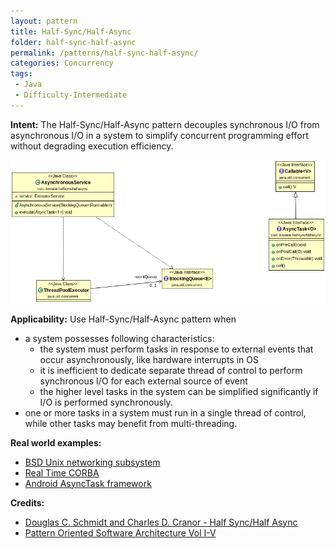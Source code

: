 ```yaml
---
layout: pattern
title: Half-Sync/Half-Async
folder: half-sync-half-async
permalink: /patterns/half-sync-half-async/
categories: Concurrency
tags:
 - Java
 - Difficulty-Intermediate
---
```


**Intent:** The Half-Sync/Half-Async pattern decouples synchronous I/O from
asynchronous I/O in a system to simplify concurrent programming effort without
degrading execution efficiency.

![Half-Sync/Half-Async class diagram](./etc/half-sync-half-async.png)

**Applicability:** Use Half-Sync/Half-Async pattern when

* a system possesses following characteristics:
  * the system must perform tasks in response to external events that occur asynchronously, like hardware interrupts in OS
  * it is inefficient to dedicate separate thread of control to perform synchronous I/O for each external source of event
  * the higher level tasks in the system can be simplified significantly if I/O is performed synchronously.
* one or more tasks in a system must run in a single thread of control, while other tasks may benefit from multi-threading.

**Real world examples:**

* [BSD Unix networking subsystem](http://www.cs.wustl.edu/~schmidt/PDF/PLoP-95.pdf)
* [Real Time CORBA](http://www.omg.org/news/meetings/workshops/presentations/realtime2001/4-3_Pyarali_thread-pool.pdf)
* [Android AsyncTask framework](http://developer.android.com/reference/android/os/AsyncTask.html)

**Credits:**

* [Douglas C. Schmidt and Charles D. Cranor - Half Sync/Half Async](http://www.cs.wustl.edu/~schmidt/PDF/PLoP-95.pdf)
* [Pattern Oriented Software Architecture Vol I-V](http://www.amazon.com/Pattern-Oriented-Software-Architecture-Volume-Patterns/dp/0471958697)
